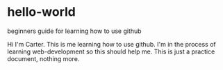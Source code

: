 # hello-world
beginners guide for learning how to use github

Hi I'm Carter. This is me learning how to use github. I'm in the process of learning web-development so this should help me.
This is just a practice document, nothing more.
